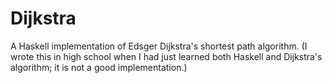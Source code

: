 # Dijkstra
A Haskell implementation of Edsger Dijkstra's shortest path algorithm. (I wrote this in high school when I had just learned both Haskell and Dijkstra's algorithm; it is not a good implementation.)
